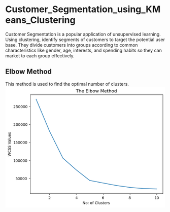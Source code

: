 # Customer_Segmentation_using_KMeans_Clustering
Customer Segmentation is a popular application of unsupervised learning. Using
clustering, identify segments of customers to target the potential user base. They divide
customers into groups according to common characteristics like gender, age, interests,
and spending habits so they can market to each group effectively.

## Elbow Method
This method is used to find the optimal number of clusters. <br>
![Elbow Method_Line Graph](https://github.com/prakashroy1211/Customer_Segmentation_using_KMeans_Clustering/blob/main/Elbow_Method.png)
